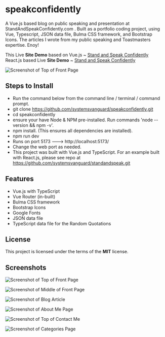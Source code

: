 # speakconfidently
A Vue.js based blog on public speaking and presentation at StandAndSpeakConfidently.com .  Built as a portfolio coding project, using Vue, Typescript, JSON data file, Bulma CSS framework, and Bootstrap Icons.  The articles I wrote from my public speaking and Toastmasters expertise.  Enoy!

This Live **Site Demo** based on Vue.js ~ [Stand and Speak Confidently](http://speakconfidently.ryanhunter.ca/) 
React.js based Live **Site Demo** ~ [Stand and Speak Confidently](https://standandspeakconfidently.com/) 

![Screenshot of Top of Front Page](https://standandspeakconfidently.com/screens/screen_standandspeak_a1.webp) 


## Steps to Install 
- Run the command below from the command line / terminal / command prompt.
- git clone https://github.com/systemsvanguard/speakconfidently.git    
- cd speakconfidently 
- ensure your have Node & NPM pre-installed. Run commands 'node --version && npm -v'.
- npm install.  (This ensures all dependencies are installed).
- npm run dev 
- Runs on port 5173 ---> http://localhost:5173/  
- Change the web port as needed.
- This project was built with Vue.js and TypeScript.  For an example built with React.js, please see repo at https://github.com/systemsvanguard/standandspeak.git  


## Features
- Vue.js with TypeScript  
- Vue Router (in-built) 
- Bulma CSS framework 
- Bootstrap Icons
- Google Fonts
- JSON data file 
- TypeScript data file for the Random Quotations  



## License
This project is licensed under the terms of the **MIT** license.


## Screenshots 

![Screenshot of Top of Front Page](https://standandspeakconfidently.com/screens/screen_standandspeak_a1.webp)

![Screenshot of Middle of Front Page](https://standandspeakconfidently.com/screens/screen_standandspeak_a2.webp)

![Screenshot of Blog Article](https://standandspeakconfidently.com/screens/screen_standandspeak_a3.webp)

![Screenshot of About Me Page](https://standandspeakconfidently.com/screens/screen_standandspeak_about.webp)

![Screenshot of Top of Contact Me](https://standandspeakconfidently.com/screens/screen_standandspeak_contact.webp)

![Screenshot of Categories Page](https://standandspeakconfidently.com/screens/screen_standandspeak_tags.webp)


